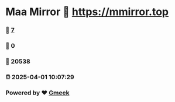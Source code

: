 # Maa Mirror :link: https://mmirror.top 
### :page_facing_up: [7](https://mmirror.top/tag.html) 
### :speech_balloon: 0 
### :hibiscus: 20538 
### :alarm_clock: 2025-04-01 10:07:29 
### Powered by :heart: [Gmeek](https://github.com/Meekdai/Gmeek)
